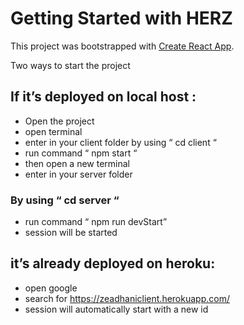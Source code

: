 # Getting Started with HERZ

This project was bootstrapped with [Create React App](https://github.com/facebook/create-react-app).

Two ways to start the project 
## If it’s deployed on local host :
- Open the project 
- open terminal
- enter in your client folder by using “ cd client “ 
- run command “ npm start “ 
- then open a new terminal 
- enter in your server folder 
### By using “ cd server “ 
- run command “ npm run devStart” 
- session will be started 

## it’s already deployed on heroku: 
- open google 
- search for https://zeadhaniclient.herokuapp.com/
- session will automatically start with a new id

